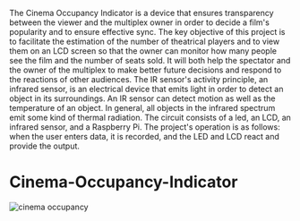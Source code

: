 The Cinema Occupancy Indicator is a device that ensures transparency between the viewer  and the multiplex owner in order to decide a film's popularity and to ensure effective sync. The key objective of this project is to facilitate the estimation of the number of theatrical  players and to view them on an LCD screen so that the owner can monitor how many people  see the film and the number of seats sold. It will both help the spectator and the owner of the  multiplex to make better future decisions and respond to the reactions of other audiences. 
The IR sensor's activity principle, an infrared sensor, is an electrical device that emits light in  order to detect an object in its surroundings. An IR sensor can detect motion as well as the  temperature of an object. In general, all objects in the infrared spectrum emit some kind of  thermal radiation. The circuit consists of a led, an LCD, an infrared sensor, and a Raspberry  Pi. 
The project's operation is as follows: when the user enters data, it is recorded, and the LED  and LCD react and provide the output.
# Cinema-Occupancy-Indicator

![cinema occupancy](https://user-images.githubusercontent.com/85636824/183260601-3bc7f17b-bd4e-47f2-a2cd-a07b3fe0464d.png)
